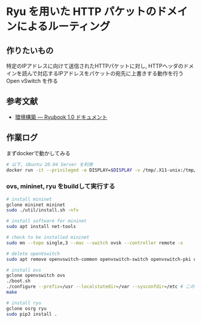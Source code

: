 # Ryu を用いた HTTP パケットのドメインによるルーティング

## 作りたいもの

特定のIPアドレスに向けて送信されたHTTPパケットに対し, HTTPヘッダのドメインを読んで対応するIPアドレスをパケットの宛先に上書きする動作を行う Open vSwitch を作る

## 参考文献

- [環境構築 — Ryubook 1.0 ドキュメント](https://osrg.github.io/ryu-book/ja/html/installation_guide.html#ch-inst-guide)

## 作業ログ

まずdockerで動かしてみる

```sh
# 以下, Ubuntu 20.04 Server を利用
docker run -it --privileged -e DISPLAY=$DISPLAY -v /tmp/.X11-unix:/tmp/.X11-unix -v /lib/modules:/lib/modules osrg/ryu-book
```

### ovs, mininet, ryu をbuildして実行する

```sh
# install mininet
gclone mininet mininet
sudo ./util/install.sh -nfv

# install software for mininet
sudo apt install net-tools

# check to be installed mininet
sudo mn --topo single,3 --mac --switch ovsk --controller remote -x

# delete openVswitch
sudo apt remove openvswitch-common openvswitch-switch openvswitch-pki openvswitch-testcontroller

# install ovs
gclone openvswitch ovs
./boot.sh
./configure --prefix=/usr --localstatedir=/var --sysconfdir=/etc # このconfigureの引数は大事。インストール先が変わってしまい、以降エラーでovsが動かなくなる
make

# install ryu
gclone osrg ryu
sudo pip3 install .
```
